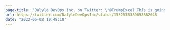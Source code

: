 ```yaml
---
page-title: "Dalyle DevOps Inc. on Twitter: \"@TrumpExcel This is going to help me with trying to win the @tillerhq 2022 Builder Challenge... polishing up the TRXN8R (I keep messing up the name, lol). https://t.co/dp9AjSp7Qd\" / Twitter"
url: https://twitter.com/DalyleDevOpsInc/status/1532535389658882048
date: "2022-06-02 19:48:18"
---
```

